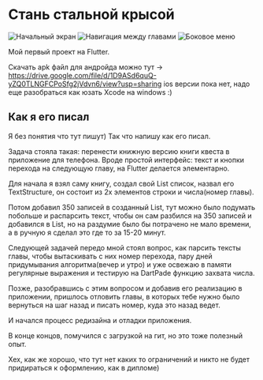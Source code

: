 # Стань стальной крысой
![Начальный экран](https://i.ibb.co/1sDRtPk/R0-Kr-D-1-Y9-LY.jpg)
![Навигация между главами](https://i.ibb.co/D7kg8sH/ir-WQCfj-8-PU.jpg)
![Боковое меню](https://i.ibb.co/s6Dk0b2/vv2k50fnr-IM.jpg)

Мой первый проект на Flutter.

Скачать apk файл для андройда можно тут -> https://drive.google.com/file/d/1D9ASd6quQ-yZQ0TLNGFCPoSfg2jVdvn6/view?usp=sharing
ios версии пока нет, надо еще разобраться как юзать Xcode на windows :)

## Как я его писал

  Я без понятия что тут пишут) Так что напишу как его писал. 
  
  Задача стояла такая: перенести книжную версию книги квеста в приложение для телефона.
Вроде простой интерфейс: текст и кнопки перехода на следующую главу, на Flutter делается элементарно.

  Для начала я взял саму книгу, создал свой List список, назвал его TextStructure, он состоит из 2х элементов
строки и числа(номер главы). 

  Потом добавил 350 записей в созданный List<TextStructure>, тут можно было подумать побольше и распарсить текст,
чтобы он сам разбился на 350 записей и добавился в List, но на раздумие было бы потрачено не мало времени, а в ручную
я сделал это где то за 15-20 минут.
  
  Следующей задачей передо мной стоял вопрос, как парсить тексты главы, чтобы вытаскивать с них номер перехода, пару дней
придумывания алгоритма(вечер и утро) и уже освежаю в памяти регулярные выражения и тестирую на DartPade функцию захвата числа.

  Позже, разобравшись с этим вопросом и добавив его реализацию в приложении, пришлось отловить главы, в которых тебе нужно было вернуться на шаг назад и писать номер, куда это назад ведет. 
  
  И начался процесс редизайна и отладки приложения.
  
  В конце концов, помучился с загрузкой на гит, но это тоже полезный опыт.
  
  Хех, как же хорошо, что тут нет каких то ограничений и никто не будет придираться к оформлению, как в дипломе)
  
